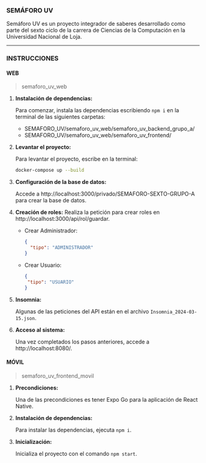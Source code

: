 ### SEMÁFORO UV

Semáforo UV es un proyecto integrador de saberes desarrollado como parte del sexto ciclo de la carrera de Ciencias de la Computación en la Universidad Nacional de Loja.

---

### INSTRUCCIONES

#### WEB

> semaforo_uv_web

1. **Instalación de dependencias:**

   Para comenzar, instala las dependencias escribiendo `npm i` en la terminal de las siguientes carpetas:
   - SEMAFORO_UV/semaforo_uv_web/semaforo_uv_backend_grupo_a/
   - SEMAFORO_UV/semaforo_uv_web/semaforo_uv_frontend/

3. **Levantar el proyecto:**

   Para levantar el proyecto, escribe en la terminal:
   ```bash
   docker-compose up --build
   ```
5. **Configuración de la base de datos:**

   Accede a http://localhost:3000/privado/SEMAFORO-SEXTO-GRUPO-A para crear la base de datos.
7. **Creación de roles:**
    Realiza la petición para crear roles en http://localhost:3000/api/rol/guardar.
	- Crear Administrador:
      ```json
      {
        "tipo": "ADMINISTRADOR"
      }
      ```
    - Crear Usuario:
       ```json
      {
        "tipo": "USUARIO"
      }
      ```

5. **Insomnia:**

    Algunas de las peticiones del API están en el archivo `Insomnia_2024-03-15.json`.
6. **Acceso al sistema:**
   
    Una vez completados los pasos anteriores, accede a http://localhost:8080/.

#### MÓVIL
> semaforo_uv_frontend_movil

1. **Precondiciones:**
   
    Una de las precondiciones es tener Expo Go para la aplicación de React Native.
2. **Instalación de dependencias:**

   Para instalar las dependencias, ejecuta `npm i`.

3. **Inicialización:**
   
    Inicializa el proyecto con el comando `npm start`.
